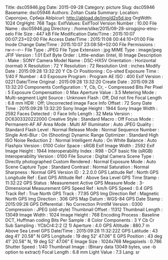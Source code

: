 Title: dsc05946.jpg
Date: 2015-09-28
Category: picture
Slug: dsc05946
Basename: dsc05946
Authors: Zoltan Csala
Summary:
Location: Сирогојно, Србија
Ablpicurl: http://abload.de/img/d2o5d.jpg
OrgWdth: 1024
OrgHght: 768
Tags:
ExifValues: ExifTool Version Number : 10.00
            File Name : dsc05946.jpg
            Directory : /home/slike/2015/09-28-sirogojno-etno-selo
            File Size : 447 kB
            File Modification Date/Time : 2015:10:07 00:07:23+02:00
            File Access Date/Time : 2015:11:08 00:44:10+01:00
            File Inode Change Date/Time : 2015:10:07 23:08:58+02:00
            File Permissions : rw-r--r--
            File Type : JPEG
            File Type Extension : jpg
            MIME Type : image/jpeg
            JFIF Version : 1.01
            Exif Byte Order : Little-endian (Intel, II)
            Image Description :
            Make : SONY
            Camera Model Name : DSC-HX5V
            Orientation : Horizontal (normal)
            X Resolution : 72
            Y Resolution : 72
            Resolution Unit : inches
            Modify Date : 2015:09:28 13:32:20
            Y Cb Cr Positioning : Co-sited
            Exposure Time : 1/40
            F Number : 4.0
            Exposure Program : Program AE
            ISO : 400
            Exif Version : 0221
            Date/Time Original : 2015:09:28 13:32:20
            Create Date : 2015:09:28 13:32:20
            Components Configuration : Y, Cb, Cr, -
            Compressed Bits Per Pixel : 5
            Exposure Compensation : 0
            Max Aperture Value : 3.5
            Metering Mode : Multi-segment
            Light Source : Unknown
            Flash : Off, Did not fire
            Focal Length : 6.8 mm
            HDR : Off; Uncorrected image
            Face Info Offset : 72
            Sony Date Time : 2015:09:28 13:32:20
            Sony Image Height : 1944
            Sony Image Width : 2592
            Faces Detected : 0
            Face Info Length : 32
            Meta Version : DC6303320222000
            Creative Style : Standard
            Macro : Off
            Focus Mode : Permanent-AF
            AF Area Mode : Multi
            AF Illuminator : Auto
            JPEG Quality : Standard
            Flash Level : Normal
            Release Mode : Normal
            Sequence Number : Single
            Anti-Blur : On (Shooting)
            Dynamic Range Optimizer : Standard
            High ISO Noise Reduction 2 : Normal
            Intelligent Auto : On
            White Balance : Auto
            Flashpix Version : 0100
            Color Space : sRGB
            Exif Image Width : 2592
            Exif Image Height : 1944
            Interoperability Index : R98 - DCF basic file (sRGB)
            Interoperability Version : 0100
            File Source : Digital Camera
            Scene Type : Directly photographed
            Custom Rendered : Normal
            Exposure Mode : Auto
            Scene Capture Type : Standard
            Contrast : Normal
            Saturation : Normal
            Sharpness : Normal
            GPS Version ID : 2.2.0.0
            GPS Latitude Ref : North
            GPS Longitude Ref : East
            GPS Altitude Ref : Above Sea Level
            GPS Time Stamp : 11:32:22
            GPS Status : Measurement Active
            GPS Measure Mode : 3-Dimensional Measurement
            GPS Speed Ref : km/h
            GPS Speed : 0.4
            GPS Track Ref : True North
            GPS Track : 77.95
            GPS Img Direction Ref : Magnetic North
            GPS Img Direction : 306
            GPS Map Datum : WGS-84
            GPS Date Stamp : 2015:09:28
            GPS Differential : No Correction
            PrintIM Version : 0300
            Compression : JPEG (old-style)
            Thumbnail Offset : 11312
            Thumbnail Length : 13049
            Image Width : 1024
            Image Height : 768
            Encoding Process : Baseline DCT, Huffman coding
            Bits Per Sample : 8
            Color Components : 3
            Y Cb Cr Sub Sampling : YCbCr4:2:2 (2 1)
            Aperture : 4.0
            GPS Altitude : 880.7 m Above Sea Level
            GPS Date/Time : 2015:09:28 11:32:22Z
            GPS Latitude : 43 deg 41' 20.58" N
            GPS Longitude : 19 deg 52' 47.06" E
            GPS Position : 43 deg 41' 20.58" N, 19 deg 52' 47.06" E
            Image Size : 1024x768
            Megapixels : 0.786
            Shutter Speed : 1/40
            Thumbnail Image : (Binary data 13049 bytes, use -b option to extract)
            Focal Length : 6.8 mm
            Light Value : 7.3
Lang: sr

